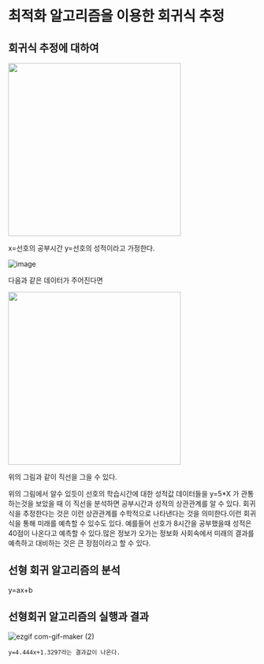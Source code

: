# 최적화 알고리즘을 이용한 회귀식 추정

## 회귀식 추정에 대하여


<img src="https://user-images.githubusercontent.com/100903674/173190695-07380a11-b96d-4f33-aa57-53328f08b880.png" width="350" height="350">

x=선호의 공부시간 y=선호의 성적이라고 가정한다.

![image](https://user-images.githubusercontent.com/100903674/173190798-e33ba9d4-3a8f-4566-9341-5a878e5f6891.png)

다음과 같은 데이터가 주어진다면

<img src="https://user-images.githubusercontent.com/100903674/173190895-e0e36b58-0d2a-494c-b1ab-a74d80df4d86.png" width="350" height="350">



위의 그림과 같이 직선을 그을 수 있다.

위의 그림에서 알수 있듯이 선호의 학습시간에 대한 성적값 데이터들을 y=5*X 가 관통하는것을 보았을 때 이 직선을 분석하면 공부시간과 성적의 상관관계를 알 수 있다. 회귀식을 추정한다는 것은 이런 상관관계를 수학적으로 나타낸다는 것을 의미한다.이런 회귀식을 통해
미래를 예측할 수 있수도 있다. 예를들어 선호가 8시간을 공부했을때 성적은 40점이 나온다고 예측할 수 있다.많은 정보가 오가는 정보화 사회속에서 미래의 결과를 예측하고 대비하는 것은 큰 장점이라고 할 수 있다.
## 선형 회귀 알고리즘의 분석
y=ax+b











## 선형회귀 알고리즘의 실행과 결과 
![ezgif com-gif-maker (2)](https://user-images.githubusercontent.com/100903674/173194264-19d42cb6-12ad-4b58-9cd5-56d594932d01.gif)


```
y=4.444x+1.3297라는 결과값이 나온다. 
```


